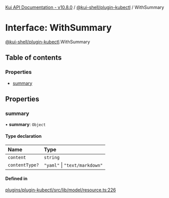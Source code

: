 [Kui API Documentation - v10.8.0](../README.md) / [@kui-shell/plugin-kubectl](../modules/kui_shell_plugin_kubectl.md) / WithSummary

# Interface: WithSummary

[@kui-shell/plugin-kubectl](../modules/kui_shell_plugin_kubectl.md).WithSummary

## Table of contents

### Properties

- [summary](kui_shell_plugin_kubectl.WithSummary.md#summary)

## Properties

### summary

• **summary**: `Object`

#### Type declaration

| Name           | Type                          |
| :------------- | :---------------------------- |
| `content`      | `string`                      |
| `contentType?` | `"yaml"` \| `"text/markdown"` |

#### Defined in

[plugins/plugin-kubectl/src/lib/model/resource.ts:226](https://github.com/mra-ruiz/kui/blob/76908b178/plugins/plugin-kubectl/src/lib/model/resource.ts#L226)

